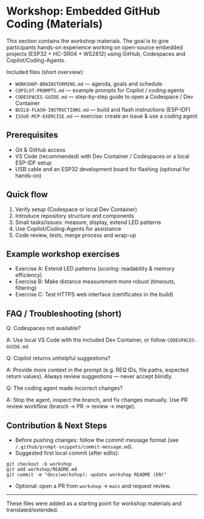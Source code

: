 
# Workshop: Embedded GitHub Coding (Materials)

This section contains the workshop materials. The goal is to give participants hands-on experience working on open-source embedded projects (ESP32 + HC-SR04 + WS2812) using GitHub, Codespaces and Copilot/Coding-Agents.

Included files (short overview):

- `WORKSHOP-BRAINSTORMING.md` — agenda, goals and schedule
- `COPILOT-PROMPTS.md` — example prompts for Copilot / coding agents
- `CODESPACES-GUIDE.md` — step-by-step guide to open a Codespace / Dev Container
- `BUILD-FLASH-INSTRUCTIONS.md` — build and flash instructions (ESP-IDF)
- `ISSUE-MCP-EXERCISE.md` — exercise: create an issue & use a coding agent

## Prerequisites

- Git & GitHub access
- VS Code (recommended) with Dev Container / Codespaces or a local ESP-IDF setup
- USB cable and an ESP32 development board for flashing (optional for hands-on)

## Quick flow

1. Verify setup (Codespace or local Dev Container)
2. Introduce repository structure and components
3. Small tasks/issues: measure, display, extend LED patterns
4. Use Copilot/Coding-Agents for assistance
5. Code review, tests, merge process and wrap-up

## Example workshop exercises

- Exercise A: Extend LED patterns (scoring: readability & memory efficiency)
- Exercise B: Make distance measurement more robust (timeouts, filtering)
- Exercise C: Test HTTPS web interface (certificates in the build)

## FAQ / Troubleshooting (short)

Q: Codespaces not available?

A: Use local VS Code with the included Dev Container, or follow `CODESPACES-GUIDE.md`.

Q: Copilot returns unhelpful suggestions?

A: Provide more context in the prompt (e.g. REQ IDs, file paths, expected return values). Always review suggestions — never accept blindly.

Q: The coding agent made incorrect changes?

A: Stop the agent, inspect the branch, and fix changes manually. Use PR review workflow (branch → PR → review → merge).

## Contribution & Next Steps

- Before pushing changes: follow the commit message format (see `/.github/prompt-snippets/commit-message.md`).
- Suggested first local commit (after edits):

```
git checkout -b workshop
git add workshop/README.md
git commit -m "docs(workshop): update workshop README (EN)"
```

- Optional: open a PR from `workshop` → `main` and request review.

---

These files were added as a starting point for workshop materials and translated/extended.
